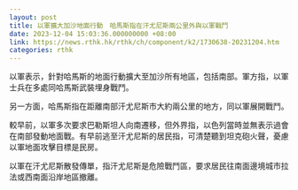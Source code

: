 ```yaml
---
layout: post
title: 以軍擴大加沙地面行動　哈馬斯指在汗尤尼斯兩公里外與以軍戰鬥
date: 2023-12-04 15:03:36.000000000 +08:00
link: https://news.rthk.hk/rthk/ch/component/k2/1730638-20231204.htm
categories: rthk
---
```


以軍表示，針對哈馬斯的地面行動擴大至加沙所有地區，包括南部。軍方指，以軍士兵在多處同哈馬斯武裝埋身戰鬥。

另一方面，哈馬斯指在距離南部汗尤尼斯市大約兩公里的地方，同以軍展開戰鬥。

較早前，以軍多次要求巴勒斯坦人向南遷移，但外界指，以色列當時並無表示過會在南部發動地面戰。有早前逃至汗尤尼斯的居民指，可清楚聽到坦克砲火聲，憂慮以軍地面攻擊目標是民房。

以軍在汗尤尼斯散發傳單，指汗尤尼斯是危險戰鬥區，要求居民往南面邊境城市拉法或西南面沿岸地區撤離。

